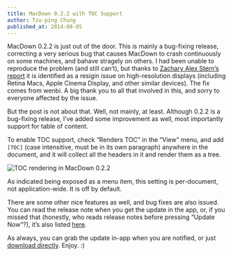 ```yaml
---
title: MacDown 0.2.2 with TOC Support
author: Tzu-ping Chung
published_at: 2014-08-05
---
```


MacDown 0.2.2 is just out of the door. This is mainly a bug-fixing release, correcting a very serious bug that causes MacDown to crash continuously on some machines, and bahave stragely on others. I had been unable to reproduce the problem (and still can’t), but thanks to [Zachary Alex Stern’s report](https://github.com/MacDownApp/macdown/issues/102) it is identified as a resigin issue on high-resolution displays (including Retina Macs, Apple Cinema Display, and other similar devices). The fix comes from wenbi. A big thank you to all that involved in this, and sorry to everyone affected by the issue.

But the post is not about that. Well, not mainly, at least. Although 0.2.2 is a bug-fixing release, I’ve added some improvement as well, most importantly support for table of content.

To enable TOC support, check “Renders TOC” in the “View” menu, and add `[TOC]` (case intensitive, must be in its own paragraph) anywhere in the document, and it will collect all the headers in it and render them as a tree.

![TOC rendering in MacDown 0.2.2](http://d.pr/i/cxlc+)

As indicated being exposed as a menu item, this setting is per-document, not application-wide. It is off by default.

There are some other nice features as well, and bug fixes are also issued. You can read the release note when you get the update in the app, or, if you missed that (honestly, who reads release notes before pressing “Update Now”?), it’s also listed [here](/history/).

As always, you can grab the update in-app when you are notified, or just [download directly](/download/v0.2.2/). Enjoy. :)
